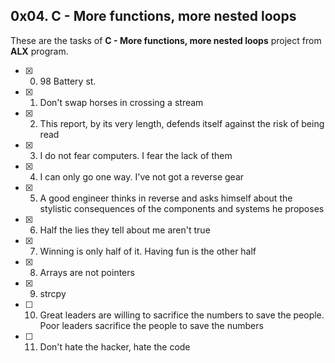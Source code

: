 ## 0x04. C - More functions, more nested loops

These are the tasks of **C - More functions, more nested loops** project from **ALX** program.

- [x] 0. 98 Battery st.
- [x] 1. Don't swap horses in crossing a stream
- [x] 2. This report, by its very length, defends itself against the risk of being read
- [x] 3. I do not fear computers. I fear the lack of them
- [x] 4. I can only go one way. I've not got a reverse gear
- [x] 5. A good engineer thinks in reverse and asks himself about the stylistic consequences of the components and systems he proposes
- [x] 6. Half the lies they tell about me aren't true
- [x] 7. Winning is only half of it. Having fun is the other half
- [x] 8. Arrays are not pointers
- [x] 9. strcpy
- [ ] 10. Great leaders are willing to sacrifice the numbers to save the people. Poor leaders sacrifice the people to save the numbers
- [ ] 11. Don't hate the hacker, hate the code
